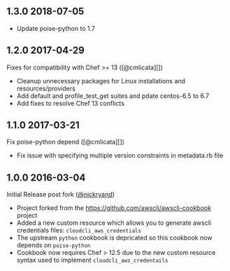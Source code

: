 
## 1.3.0 2018-07-05

* Update poise-python to 1.7

## 1.2.0 2017-04-29
Fixes for compatibility with Chef >= 13 ([@cmlicata][])
 * Cleanup unnecessary packages for Linux installations and resources/providers
 * Add default and profile_test_get suites and pdate centos-6.5 to 6.7
 * Add fixes to resolve Chef 13 conflicts
 
 [@jeremyfryer]: https://github.com/jeremyfryer
 [@potato20]: https://github.com/potato20
 [@alkalin3]: https://github.com/alkalin3
 
## 1.1.0 2017-03-21
Fix poise-python depend ([@cmlicata][])

 * Fix issue with specifying multiple version constraints in metadata.rb file
 
 [@biinari]: https://github.com/biinari

## 1.0.0 2016-03-04
Initial Release post fork ([@nickryand][])

* Project forked from the https://github.com/awscli/awscli-cookbook project
* Added a new custom resource which allows you to generate awscli credentials files: `cloudcli_aws_credentials`
* The upstream `python` cookbook is depricated so this cookbook now depends on `poise-python`
* Cookbook now requires Chef > 12.5 due to the new custom resource syntax used to implement `cloudcli_aws_credentails`

[@nickryand]: https://github.com/nickryand
